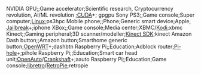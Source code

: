NVIDIA GPU;;Game accelerator;Scientific research, Cryptocurrency revolution, AI/ML revolution ;[CUDA](https://en.wikipedia.org/wiki/CUDA)+; gpgpu
Sony PS3;;Game console;Super computer;[Linux](https://en.wikipedia.org/wiki/PlayStation_3_cluster);ps3hpc
Mobile phone;;Phone;Generic smart device;Apple, [Jailbreak](https://en.wikipedia.org/wiki/IOS_jailbreaking)+;iphone
XBox;;Game console;Media center;XBMC/[Kodi](https://kodi.tv/);xbmc
Kinect;;Gaming peripheral;3D scanner/modeller;[Kinect SDK](https://developer.microsoft.com/en-us/windows/kinect);kinect
Amazon Dash button;;Amazon button;Smarthome generic button;[OpenWRT](https://github.com/misc0110/dash-button/tree/master/openwrt)+;dashbtn
Raspberry Pi;;Education;Adblock router;[Pi-hole](https://pi-hole.net/)+;pihole
Raspberry Pi;;Education;Smart car head unit;[OpenAuto](https://github.com/f1xpl/openauto)/[Crankshaft](https://getcrankshaft.com)+;aauto
Raspberry Pi;;Education;Game console;[libretro](https://www.libretro.com/)/[RetroPie](https://retropie.org.uk/);retropie